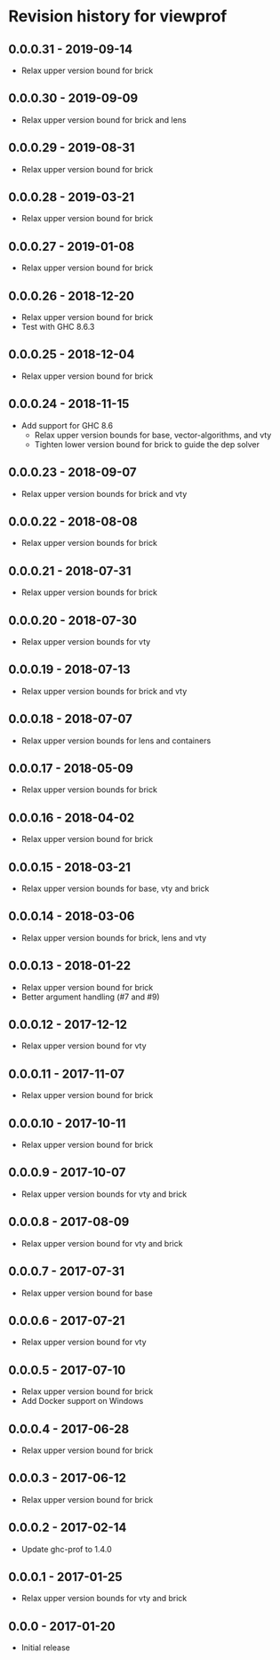 # Revision history for viewprof

## 0.0.0.31 - 2019-09-14

* Relax upper version bound for brick

## 0.0.0.30 - 2019-09-09

* Relax upper version bound for brick and lens

## 0.0.0.29 - 2019-08-31

* Relax upper version bound for brick

## 0.0.0.28 - 2019-03-21

* Relax upper version bound for brick

## 0.0.0.27 - 2019-01-08

* Relax upper version bound for brick

## 0.0.0.26 - 2018-12-20

* Relax upper version bound for brick
* Test with GHC 8.6.3

## 0.0.0.25 - 2018-12-04

* Relax upper version bound for brick

## 0.0.0.24 - 2018-11-15

* Add support for GHC 8.6
    * Relax upper version bounds for base, vector-algorithms, and vty
    * Tighten lower version bound for brick to guide the dep solver

## 0.0.0.23 - 2018-09-07

* Relax upper version bounds for brick and vty

## 0.0.0.22 - 2018-08-08

* Relax upper version bounds for brick

## 0.0.0.21 - 2018-07-31

* Relax upper version bounds for brick

## 0.0.0.20 - 2018-07-30

* Relax upper version bounds for vty

## 0.0.0.19 - 2018-07-13

* Relax upper version bounds for brick and vty

## 0.0.0.18 - 2018-07-07

* Relax upper version bounds for lens and containers

## 0.0.0.17 - 2018-05-09

* Relax upper version bounds for brick

## 0.0.0.16 - 2018-04-02

* Relax upper version bound for brick

## 0.0.0.15 - 2018-03-21

* Relax upper version bounds for base, vty and brick

## 0.0.0.14 - 2018-03-06

* Relax upper version bounds for brick, lens and vty

## 0.0.0.13 - 2018-01-22

* Relax upper version bound for brick
* Better argument handling (#7 and #9)

## 0.0.0.12 - 2017-12-12

* Relax upper version bound for vty

## 0.0.0.11 - 2017-11-07

* Relax upper version bound for brick

## 0.0.0.10 - 2017-10-11

* Relax upper version bound for brick

## 0.0.0.9 - 2017-10-07

* Relax upper version bounds for vty and brick

## 0.0.0.8 - 2017-08-09

* Relax upper version bound for vty and brick

## 0.0.0.7 - 2017-07-31

* Relax upper version bound for base

## 0.0.0.6 - 2017-07-21

* Relax upper version bound for vty

## 0.0.0.5 - 2017-07-10

* Relax upper version bound for brick
* Add Docker support on Windows

## 0.0.0.4 - 2017-06-28

* Relax upper version bound for brick

## 0.0.0.3 - 2017-06-12

* Relax upper version bound for brick

## 0.0.0.2 - 2017-02-14

* Update ghc-prof to 1.4.0

## 0.0.0.1 - 2017-01-25

* Relax upper version bounds for vty and brick

## 0.0.0 - 2017-01-20

* Initial release
